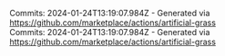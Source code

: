 Commits: 2024-01-24T13:19:07.984Z - Generated via https://github.com/marketplace/actions/artificial-grass
<br>
Commits: 2024-01-24T13:19:07.984Z - Generated via https://github.com/marketplace/actions/artificial-grass
<br>
